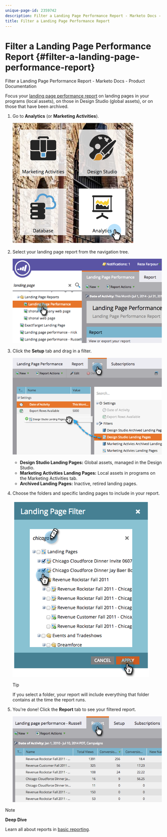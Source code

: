 ```yaml
---
unique-page-id: 2359742
description: Filter a Landing Page Performance Report - Marketo Docs - Product Documentation
title: Filter a Landing Page Performance Report
---
```


# Filter a Landing Page Performance Report {#filter-a-landing-page-performance-report}

Filter a Landing Page Performance Report - Marketo Docs - Product Documentation

Focus your [landing page performance report](../../../../../welcome-to-marketo-docs/product-docs/demand-generation/landing-pages/understanding-landing-pages/landing-page-performance-report.md) on landing pages in your programs (local assets), on those in Design Studio (global assets), or on those that have been archived.

1. Go to **Analytics** (or **Marketing Activities**).

   ![](assets/analyticstile.png)

1. Select your landing page report from the navigation tree.

   ![](assets/image2014-9-18-15-3a46-3a6.png)

1. Click the **Setup** tab and drag in a filter.

   ![](assets/image2014-9-18-15-3a46-3a16.png)

    * **Design Studio Landing Pages:** Global assets, managed in the Design Studio.
    * **Marketing Activities Landing Pages:** Local assets in programs on the Marketing Activities tab.
    * **Archived Landing Pages:** Inactive, retired landing pages.

1. Choose the folders and specific landing pages to include in your report.

   ![](assets/image2014-9-18-15-3a46-3a47.png)

   >[!TIP]
   >
   >If you select a folder, your report will include everything that folder contains at the time the report runs.

1. You're done! Click the **Report** tab to see your filtered report.

   ![](assets/image2014-9-18-15-3a47-3a21.png)

>[!NOTE]
>
>**Deep Dive**
>
>Learn all about reports in [basic reporting](../../../../../welcome-to-marketo-docs/product-docs/reporting/basic-reporting.md).

